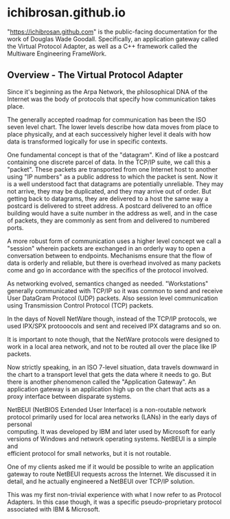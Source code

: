 # ichibrosan.github.io

"https://ichibrosan.github.com" is the public-facing documentation for the 
work of Douglas Wade Goodall. Specifically, an application gateway called 
the Virtual Protocol Adapter, as well as a C++ framework called the 
Multiware Engineering FrameWork.

<h2>
Overview - The Virtual Protocol Adapter
</h2>

<p>Since it's beginning as the Arpa Network, the philosophical DNA of the 
Internet was the body of protocols that specify how communication takes place.
</p>

<p>
The generally accepted roadmap for communication has been the ISO seven 
level chart. The lower levels describe how data moves from place to place 
physically, and at each successively higher level it deals with how data is 
transformed logically for use in specific contexts.

One fundamental concept is that of the "datagram". Kind of like a postcard 
containing one discrete parcel of data. In the TCP/IP suite, we call this a 
"packet". These packets are transported from one Internet host to another 
using "IP numbers" as a public address to which the packet is sent. 
Now it is a well understood fact that datagrams are potentially unreliable. 
They may not arrive, they may be duplicated, and they may arrive out of order.
But getting back to datagrams, they are delivered to a host the same 
way a postcard is delivered to street address. A postcard delivered to an 
office building would have a suite number in the address as well, and in 
the case of packets, they are commonly as sent from and delivered to numbered 
ports.

A more robust form of communication uses a higher level concept we call a 
"session" wherein packets are exchanged in an orderly way to open a 
conversation between to endpoints. Mechanisms ensure that the flow of data 
is orderly and reliable, but there is overhead involved as many packets come 
and go in accordance with the specifics of the protocol involved.

As networking evolved, semantics changed as needed. "Workstations" generally 
communicated with TCP/IP so it was common to send and receive User DataGram 
Protocol (UDP) packets. Also session level communication using Transmission 
Control Protocol (TCP) packets.

In the days of Novell NetWare though, instead of the TCP/IP protocols, we 
used IPX/SPX protooocols and sent and received IPX datagrams and so on.

It is important to note though, that the NetWare protocols were designed to 
work in a local area network, and not to be routed all over the place like 
IP packets.

Now strictly speaking, in an ISO 7-level situation, data travels downward in 
the chart to a transport level that gets the data where it needs to go. But 
there is another phenomenon called the "Application Gateway". An application 
gateway is an application high up on the chart that acts as a proxy 
interface between disparate systems.

NetBEUI (NetBIOS Extended User Interface) is a non-routable network protocol 
primarily used for local area networks (LANs) in the early days of personal  
computing. It was developed by IBM and later used by Microsoft for early  
versions of Windows and network operating systems. NetBEUI is a simple and  
efficient protocol for small networks, but it is not routable.

One of my clients asked me if it would be possible to write an application 
gateway to route NetBEUI requests across the Internet. We discussed it in 
detail, and he actually engineered a NetBEUI over TCP/IP solution.

This was my first non-trivial experience with what I now refer to as Protocol 
Adapters. In this case though, it was a specific pseudo-proprietary protocol 
associated with IBM & Microsoft.

</p>